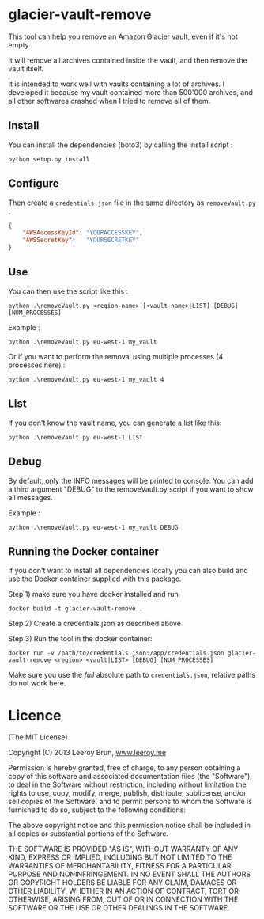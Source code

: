glacier-vault-remove
======================

This tool can help you remove an Amazon Glacier vault, even if it's not empty.

It will remove all archives contained inside the vault, and then remove the vault itself.

It is intended to work well with vaults containing a lot of archives. I developed it because my vault contained more than 500'000 archives, and all other softwares crashed when I tried to remove all of them.

## Install

You can install the dependencies (boto3) by calling the install script :

```shell
python setup.py install
```

## Configure

Then create a `credentials.json` file in the same directory as `removeVault.py` :

```json
{
	"AWSAccessKeyId": "YOURACCESSKEY",
	"AWSSecretKey":   "YOURSECRETKEY"
}
```

## Use

You can then use the script like this :

```shell
python .\removeVault.py <region-name> [<vault-name>|LIST] [DEBUG] [NUM_PROCESSES]
```

Example :

```shell
python .\removeVault.py eu-west-1 my_vault
```

Or if you want to perform the removal using multiple processes (4 processes here) :

```shell
python .\removeVault.py eu-west-1 my_vault 4
```

## List

If you don't know the vault name, you can generate a list like this:

```shell
python .\removeVault.py eu-west-1 LIST
```

## Debug

By default, only the INFO messages will be printed to console. You can add a third argument "DEBUG" to the removeVault.py script if you want to show all messages.

Example :

```shell
python .\removeVault.py eu-west-1 my_vault DEBUG
```

## Running the Docker container

If you don't want to install all dependencies locally you can also build and use the Docker container supplied with this package.

Step 1) make sure you have docker installed and run

```
docker build -t glacier-vault-remove .
```

Step 2) Create a credentials.json as described above

Step 3) Run the tool in the docker container:

```
docker run -v /path/to/credentials.json:/app/credentials.json glacier-vault-remove <region> <vault|LIST> [DEBUG] [NUM_PROCESSES]
```

Make sure you use the _full_ absolute path to `credentials.json`, relative paths do not work here.

Licence
======================
(The MIT License)

Copyright (C) 2013 Leeroy Brun, www.leeroy.me

Permission is hereby granted, free of charge, to any person obtaining a copy of this software and associated documentation files (the "Software"), to deal in the Software without restriction, including without limitation the rights to use, copy, modify, merge, publish, distribute, sublicense, and/or sell copies of the Software, and to permit persons to whom the Software is furnished to do so, subject to the following conditions:

The above copyright notice and this permission notice shall be included in all copies or substantial portions of the Software.

THE SOFTWARE IS PROVIDED "AS IS", WITHOUT WARRANTY OF ANY KIND, EXPRESS OR IMPLIED, INCLUDING BUT NOT LIMITED TO THE WARRANTIES OF MERCHANTABILITY, FITNESS FOR A PARTICULAR PURPOSE AND NONINFRINGEMENT. IN NO EVENT SHALL THE AUTHORS OR COPYRIGHT HOLDERS BE LIABLE FOR ANY CLAIM, DAMAGES OR OTHER LIABILITY, WHETHER IN AN ACTION OF CONTRACT, TORT OR OTHERWISE, ARISING FROM, OUT OF OR IN CONNECTION WITH THE SOFTWARE OR THE USE OR OTHER DEALINGS IN THE SOFTWARE.

